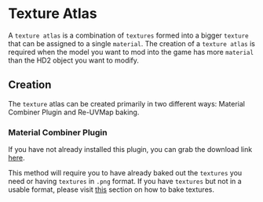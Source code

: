 # Texture Atlas

A `texture atlas` is a combination of `textures` formed into a bigger `texture` that can be assigned to a single `material`. The creation of a `texture atlas` is required when the model you want to mod into the game has more `material` than the HD2 object you want to modify.

## Creation

The `texture` atlas can be created primarily in two different ways: Material Combiner Plugin and Re-UVMap baking.

### Material Combiner Plugin

If you have not already installed this plugin, you can grab the download link [here](../overview).

This method will require you to have already baked out the `textures` you need or having `textures` in `.png` format. If you have `textures` but not in a usable format, please visit [this](./texture-baking) section on how to bake textures.

